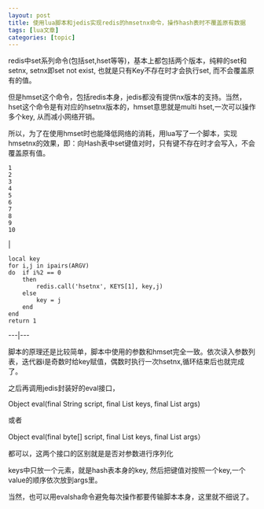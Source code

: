 ```yaml
---
layout: post
title: 使用lua脚本和jedis实现redis的hmsetnx命令，操作hash表时不覆盖原有数据 
tags: [lua文章]
categories: [topic]
---
```

redis中set系列命令(包括set,hset等等)，基本上都包括两个版本，纯粹的set和setnx, setnx即set not exist,
也就是只有Key不存在时才会执行set, 而不会覆盖原有的值。

但是hmset这个命令，包括redis本身，jedis都没有提供nx版本的支持。当然，hset这个命令是有对应的hsetnx版本的，hmset意思就是multi
hset,一次可以操作多个key, 从而减小网络开销。

所以，为了在使用hmset时也能降低网络的消耗，用lua写了一个脚本，实现hmsetnx的效果，即：向Hash表中set键值对时，只有键不存在时才会写入，不会覆盖原有值。

    
    
    1  
    2  
    3  
    4  
    5  
    6  
    7  
    8  
    9  
    10  
    

|

    
    
    local key  
    for i,j in ipairs(ARGV)  
    do	if i%2 == 0  
    	then  
    		redis.call('hsetnx', KEYS[1], key,j)  
    	else  
    		key = j  
    	end  
    end  
    return 1  
      
  
---|---  
  
脚本的原理还是比较简单，脚本中使用的参数和hmset完全一致。依次读入参数列表，迭代器i是奇数时给key赋值，偶数时执行一次hsetnx,循环结束后也就完成了。

之后再调用jedis封装好的eval接口，

Object eval(final String script, final List keys, final List args)

或者

Object eval(final byte[] script, final List keys, final List args）

都可以，这两个接口的区别就是是否对参数进行序列化

keys中只放一个元素，就是hash表本身的key, 然后把键值对按照一个key,一个value的顺序依次放到args里。

当然，也可以用evalsha命令避免每次操作都要传输脚本本身，这里就不细说了。